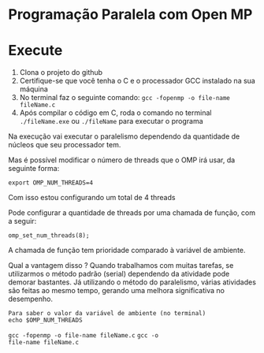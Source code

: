 # Programação Paralela com Open MP

# Execute
<ol>
    <li>Clona o projeto do github</li>
    <li>Certifique-se que você tenha o C e o processador GCC instalado na sua máquina</li>
    <li>No terminal faz o seguinte comando: <code>gcc -fopenmp -o file-name fileName.c</code></li>
    <li>Após compilar o código em C, roda o comando no terminal <code>./fileName.exe</code> ou <code>./fileName</code> para executar o programa</li>
</ol>

Na execução vai executar o paralelismo dependendo da quantidade de núcleos que seu processador tem.

Mas é possível modificar o número de threads que o OMP irá usar, da seguinte forma:
```
export OMP_NUM_THREADS=4
```
Com isso estou configurando um total de 4 threads

Pode configurar a quantidade de threads por uma chamada de função, com a seguir:
```
omp_set_num_threads(8);
```
A chamada de função tem prioridade comparado à variável de ambiente.

Qual a vantagem disso ?
Quando trabalhamos com muitas tarefas, se utilizarmos o método padrão (serial) dependendo da atividade pode demorar bastantes.
Já utilizando o método do paralelismo, várias atividades são feitas ao mesmo tempo, gerando uma melhora significativa no desempenho.

```
Para saber o valor da variável de ambiente (no terminal)
echo $OMP_NUM_THREADS
```

<code>gcc -fopenmp -o file-name fileName.c</code>
<code>gcc -o file-name fileName.c</code>